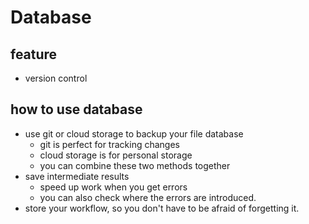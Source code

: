 # Database

## feature

- version control

## how to use database

- use git or cloud storage to backup your file database
    - git is perfect for tracking changes
    - cloud storage is for personal storage
    - you can combine these two methods together
- save intermediate results
    - speed up work when you get errors
    - you can also check where the errors are introduced.
- store your workflow, so you don't have to be afraid of forgetting it.
